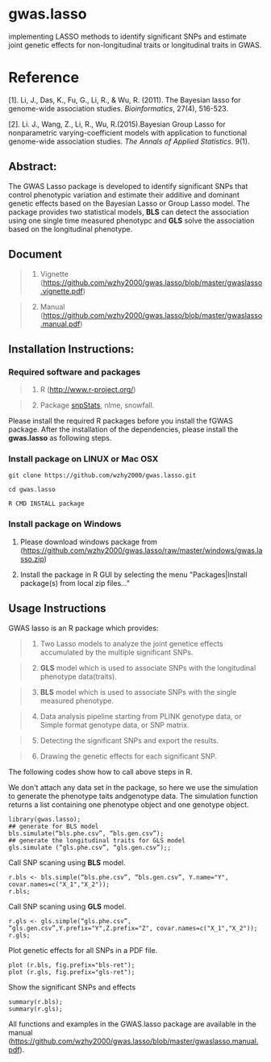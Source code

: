 # gwas.lasso

implementing LASSO methods to identify significant SNPs and estimate joint genetic effects for non-longitudinal traits or longitudinal traits in GWAS.

# Reference

[1]. Li, J., Das, K., Fu, G., Li, R., & Wu, R. (2011). The Bayesian lasso for genome-wide association studies. *Bioinformatics*, 27(4), 516-523.

[2]. Li. J., Wang, Z., Li, R., Wu, R.(2015).Bayesian Group Lasso for nonparametric varying-coefficient models with application to functional genome-wide association studies. *The Annals of Applied Statistics*. 9(1).

## Abstract:

The GWAS Lasso package is developed to identify significant SNPs that control phenotypic variation and estimate their additive and dominant genetic effects based on the Bayesian Lasso or Group Lasso model. The package provides two statistical models, **BLS** can detect the association using one single time measured phenotypc and **GLS** solve the association based on the longitudinal phenotype.

## Document

> 1) Vignette (https://github.com/wzhy2000/gwas.lasso/blob/master/gwaslasso.vignette.pdf)

> 2) Manual (https://github.com/wzhy2000/gwas.lasso/blob/master/gwaslasso.manual.pdf)

## Installation Instructions:

### Required software and packages
    
> 1. R (http://www.r-project.org/)
    
> 2. Package [snpStats](http://bioconductor.org/packages/release/bioc/html/snpStats.html), nlme, snowfall.

Please install the required R packages before you install the fGWAS package. After the  installation of the dependencies, please install the **gwas.lasso** as following steps.

### Install package on LINUX or Mac OSX

```
git clone https://github.com/wzhy2000/gwas.lasso.git

cd gwas.lasso

R CMD INSTALL package

```

### Install package on Windows

1) Please download windows package from (https://github.com/wzhy2000/gwas.lasso/raw/master/windows/gwas.lasso.zip)

2) Install the package in R GUI by selecting the menu "Packages|Install package(s) from local zip files..."

## Usage Instructions

GWAS lasso is an R package which provides:

> 1) Two Lasso models to analyze the joint genetice effects accumulated by the multiple significant SNPs.

> 2) **GLS** model which is used to associate SNPs with the longitudinal phenotype data(traits).

> 3) **BLS** model which is used to associate SNPs with the single measured phenotype.

> 4) Data analysis pipeline starting from PLINK genotype data, or Simple format genotype data, or SNP matrix. 

> 5) Detecting the significant SNPs and export the results.

> 6) Drawing the genetic effects for each significant SNP.


The following codes show how to call above steps in R.

We don't attach any data set in the package, so here we use the simulation to generate the phenotype taits andgenotype data. The simulation function returns a list containing one phenotype object and one genotype object.

```
library(gwas.lasso);
## generate for BLS model
bls.simulate(“bls.phe.csv”, “bls.gen.csv”);
## generate the longitudinal traits for GLS model
gls.simulate (“gls.phe.csv”, “gls.gen.csv”);;
```

Call SNP scaning using **BLS** model. 

```
r.bls <- bls.simple(“bls.phe.csv”, “bls.gen.csv”, Y.name="Y", covar.names=c("X_1","X_2"));
r.bls;

```

Call SNP scaning using **GLS** model. 

```
r.gls <- gls.simple(“gls.phe.csv”, “gls.gen.csv”,Y.prefix="Y",Z.prefix="Z", covar.names=c("X_1","X_2"));
r.gls;

```

Plot genetic effects for all SNPs in a PDF file.

```
plot (r.bls, fig.prefix="bls-ret");
plot (r.gls, fig.prefix="gls-ret");
```

Show the significant SNPs and effects

```
summary(r.bls);
summary(r.gls);
```

All functions and examples in the GWAS.lasso package are available in the manual (https://github.com/wzhy2000/gwas.lasso/blob/master/gwaslasso.manual.pdf).
